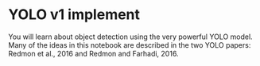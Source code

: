 # YOLO v1 implement
You will learn about object detection using the very powerful YOLO model. Many of the ideas in this notebook are described in the two YOLO papers: Redmon et al., 2016 and Redmon and Farhadi, 2016.
